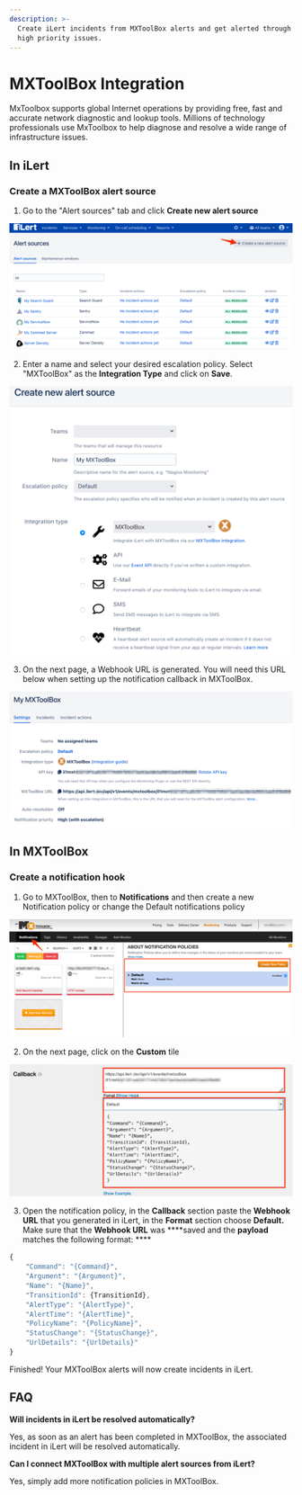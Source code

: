 ```yaml
---
description: >-
  Create iLert incidents from MXToolBox alerts and get alerted through iLert for
  high priority issues.
---
```


# MXToolBox Integration

MxToolbox supports global Internet operations by providing free, fast and accurate network diagnostic and lookup tools. Millions of technology professionals use MxToolbox to help diagnose and resolve a wide range of infrastructure issues.

## In iLert <a id="in-ilert"></a>

### Create a MXToolBox alert source <a id="create-alert-source"></a>

1. Go to the "Alert sources" tab and click **Create new alert source**

![](../.gitbook/assets/screenshot_16_03_21__16_37.png)

2. Enter a name and select your desired escalation policy. Select "MXToolBox" as the **Integration Type** and click on **Save**.

![](../.gitbook/assets/ilert%20%2850%29.png)

3. On the next page, a Webhook URL is generated. You will need this URL below when setting up the notification callback in MXToolBox.

![](../.gitbook/assets/ilert%20%2839%29.png)

## In MXToolBox <a id="in-splunk"></a>

### Create a notification hook <a id="create-action-sequences"></a>

1. Go to MXToolBox, then to **Notifications** and then create a new Notification policy or change the Default notifications policy

![](../.gitbook/assets/mozilla_firefox%20%281%29.png)

2. On the next page,  click on the **Custom** tile

![](../.gitbook/assets/mozilla_firefox.png)

3. Open the notification policy, in the **Callback** section paste the **Webhook URL** that you generated in iLert, in the **Format** section choose **Default.** Make sure that the **Webhook URL** was ****saved and the **payload** matches the following format: ****

```javascript
{
    "Command": "{Command}",
    "Argument": "{Argument}",
    "Name": "{Name}",
    "TransitionId": {TransitionId},
    "AlertType": "{AlertType}",
    "AlertTime": "{AlertTime}",
    "PolicyName": "{PolicyName}",
    "StatusChange": "{StatusChange}",
    "UrlDetails": "{UrlDetails}"
}
```

Finished! Your MXToolBox alerts will now create incidents in iLert.

## FAQ <a id="faq"></a>

**Will incidents in iLert be resolved automatically?**

Yes, as soon as an alert has been completed in MXToolBox, the associated incident in iLert will be resolved automatically.

**Can I connect MXToolBox with multiple alert sources from iLert?**

Yes, simply add more notification policies in MXToolBox.

